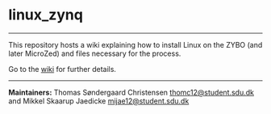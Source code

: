 # linux_zynq
***
This repository hosts a wiki explaining how to install Linux on the ZYBO (and later MicroZed) and files necessary for the process.

Go to the [wiki](https://github.com/SDU-Embedded/linux_zynq/wiki) for further details.

***

**Maintainers:** Thomas Søndergaard Christensen <thomc12@student.sdu.dk> 
and Mikkel Skaarup Jaedicke <mijae12@student.sdu.dk>
